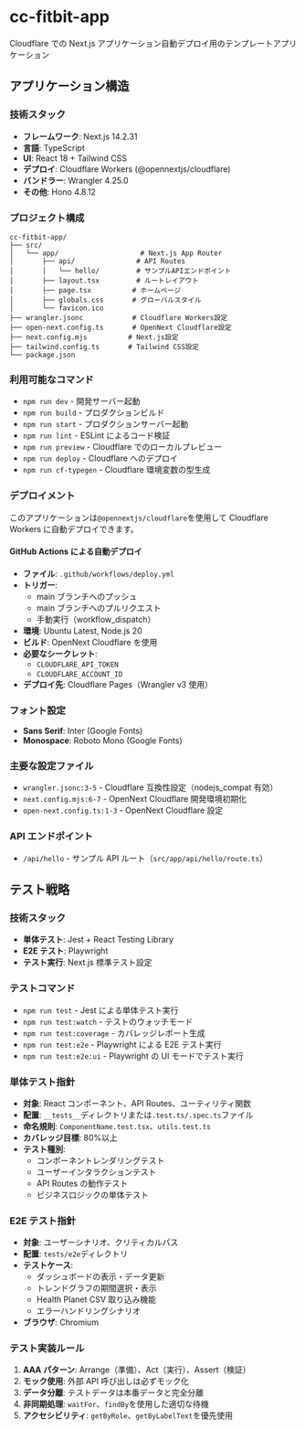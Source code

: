 # cc-fitbit-app

Cloudflare での Next.js アプリケーション自動デプロイ用のテンプレートアプリケーション

## アプリケーション構造

### 技術スタック

- **フレームワーク**: Next.js 14.2.31
- **言語**: TypeScript
- **UI**: React 18 + Tailwind CSS
- **デプロイ**: Cloudflare Workers (@opennextjs/cloudflare)
- **バンドラー**: Wrangler 4.25.0
- **その他**: Hono 4.8.12

### プロジェクト構成

```
cc-fitbit-app/
├── src/
│   └── app/                    # Next.js App Router
│       ├── api/               # API Routes
│       │   └── hello/         # サンプルAPIエンドポイント
│       ├── layout.tsx         # ルートレイアウト
│       ├── page.tsx          # ホームページ
│       ├── globals.css       # グローバルスタイル
│       └── favicon.ico
├── wrangler.jsonc            # Cloudflare Workers設定
├── open-next.config.ts       # OpenNext Cloudflare設定
├── next.config.mjs          # Next.js設定
├── tailwind.config.ts       # Tailwind CSS設定
└── package.json
```

### 利用可能なコマンド

- `npm run dev` - 開発サーバー起動
- `npm run build` - プロダクションビルド
- `npm run start` - プロダクションサーバー起動
- `npm run lint` - ESLint によるコード検証
- `npm run preview` - Cloudflare でのローカルプレビュー
- `npm run deploy` - Cloudflare へのデプロイ
- `npm run cf-typegen` - Cloudflare 環境変数の型生成

### デプロイメント

このアプリケーションは`@opennextjs/cloudflare`を使用して Cloudflare Workers に自動デプロイできます。

#### GitHub Actions による自動デプロイ

- **ファイル**: `.github/workflows/deploy.yml`
- **トリガー**:
  - main ブランチへのプッシュ
  - main ブランチへのプルリクエスト
  - 手動実行（workflow_dispatch）
- **環境**: Ubuntu Latest, Node.js 20
- **ビルド**: OpenNext Cloudflare を使用
- **必要なシークレット**:
  - `CLOUDFLARE_API_TOKEN`
  - `CLOUDFLARE_ACCOUNT_ID`
- **デプロイ先**: Cloudflare Pages（Wrangler v3 使用）

### フォント設定

- **Sans Serif**: Inter (Google Fonts)
- **Monospace**: Roboto Mono (Google Fonts)

### 主要な設定ファイル

- `wrangler.jsonc:3-5` - Cloudflare 互換性設定（nodejs_compat 有効）
- `next.config.mjs:6-7` - OpenNext Cloudflare 開発環境初期化
- `open-next.config.ts:1-3` - OpenNext Cloudflare 設定

### API エンドポイント

- `/api/hello` - サンプル API ルート（`src/app/api/hello/route.ts`）

## テスト戦略

### 技術スタック

- **単体テスト**: Jest + React Testing Library
- **E2E テスト**: Playwright
- **テスト実行**: Next.js 標準テスト設定

### テストコマンド

- `npm run test` - Jest による単体テスト実行
- `npm run test:watch` - テストのウォッチモード
- `npm run test:coverage` - カバレッジレポート生成
- `npm run test:e2e` - Playwright による E2E テスト実行
- `npm run test:e2e:ui` - Playwright の UI モードでテスト実行

### 単体テスト指針

- **対象**: React コンポーネント、API Routes、ユーティリティ関数
- **配置**: `__tests__`ディレクトリまたは`.test.ts/.spec.ts`ファイル
- **命名規則**: `ComponentName.test.tsx`、`utils.test.ts`
- **カバレッジ目標**: 80%以上
- **テスト種別**:
  - コンポーネントレンダリングテスト
  - ユーザーインタラクションテスト
  - API Routes の動作テスト
  - ビジネスロジックの単体テスト

### E2E テスト指針

- **対象**: ユーザーシナリオ、クリティカルパス
- **配置**: `tests/e2e`ディレクトリ
- **テストケース**:
  - ダッシュボードの表示・データ更新
  - トレンドグラフの期間選択・表示
  - Health Planet CSV 取り込み機能
  - エラーハンドリングシナリオ
- **ブラウザ**: Chromium

### テスト実装ルール

1. **AAA パターン**: Arrange（準備）、Act（実行）、Assert（検証）
2. **モック使用**: 外部 API 呼び出しは必ずモック化
3. **データ分離**: テストデータは本番データと完全分離
4. **非同期処理**: `waitFor`、`findBy`を使用した適切な待機
5. **アクセシビリティ**: `getByRole`、`getByLabelText`を優先使用
